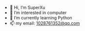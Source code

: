 - 👋 Hi, I’m SuperXu
- 👀 I’m interested in computer
- 🌱 I’m currently learning Python
- 📫 my email: 1028761352@qq.com

<!---
superxu0423/superxu0423 is a ✨ special ✨ repository because its `README.md` (this file) appears on your GitHub profile.
You can click the Preview link to take a look at your changes.
--->
